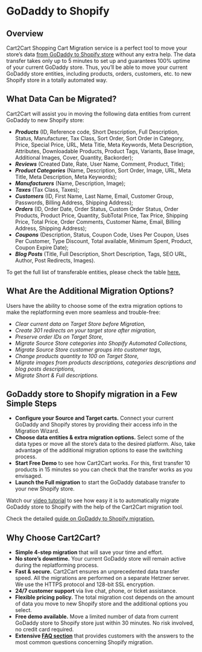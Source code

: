# GoDaddy to Shopify
## Overview
Cart2Cart Shopping Cart Migration service is a perfect tool to move your store’s data [from GoDaddy to Shopify store](https://www.shopping-cart-migration.com/shopping-cart-migration-options/godaddy-to-shopify-migration?utm_source=github.com&utm_medium=referral&utm_term=godaddy-shopify&utm_campaign=optimized-page) without any extra help. The data transfer takes only up to 5 minutes to set up and guarantees 100% uptime of your current GoDaddy store. Thus, you’ll be able to move your current GoDaddy store entities, including products, orders, customers, etc. to new Shopify store in a totally automated way.

## What Data Can be Migrated?
Cart2Cart will assist you in moving the following data entities from current GoDaddy to new Shopify store:
* **_Products_** (ID, Reference code, Short Description, Full Description, Status, Manufacturer, Tax Class, Sort Order, Sort Order in Category, Price, Special Price, URL, Meta Title, Meta Keywords, Meta Description, Attributes, Downloadable Products, Product Tags, Variants, Base Image, Additional Images, Cover, Quantity, Backorder);
* **_Reviews_** (Created Date, Rate, User Name, Comment, Product, Title);
* **_Product Categories_** (Name, Description, Sort Order, Image, URL, Meta Title, Meta Description, Meta Keywords);
* **_Manufacturers_** (Name, Description, Image);
* **_Taxes_** (Tax Class, Taxes);
* **_Customers_** (ID, First Name, Last Name, Email, Customer Group, Passwords, Billing Address, Shipping Address);
* **_Orders_** (ID, Order Date, Order Status, Custom Order Status, Order Products, Product Price, Quantity, SubTotal Price, Tax Price, Shipping Price, Total Price, Order Comments, Customer Name, Email, Billing Address, Shipping Address);
* **_Coupons_** (Description, Status, Coupon Code, Uses Per Coupon, Uses Per Customer, Type Discount, Total available, Minimum Spent, Product, Coupon Expire Date);
* **_Blog Posts_** (Title, Full Description, Short Description, Tags, SEO URL, Author, Post Redirects, Images).


To get the full list of transferable entities, please check the table [here.](https://www.shopping-cart-migration.com/shopping-cart-migration-options/godaddy-to-shopify-migration?utm_source=github.com&utm_medium=referral&utm_term=godaddy-shopify&utm_campaign=optimized-page)

## What Are the Additional Migration Options?
Users have the ability to choose some of the extra migration options to make the replatforming even more seamless and trouble-free:
* _Clear current data on Target Store before Migration,_
* _Create 301 redirects on your target store after migration,_
* _Preserve order IDs on Target Store,_
* _Migrate Source Store categories into Shopify Automated Collections,_
* _Migrate Source Store customer groups into customer tags,_
* _Change products quantity to 100 on Target Store,_
* _Migrate images from products descriptions, categories descriptions and blog posts descriptions,_
* _Migrate Short & Full descriptions._

## GoDaddy store to Shopify migration in a Few Simple Steps
* **Configure your Source and Target carts.** Connect your current GoDaddy and Shopify stores by providing their access info in the Migration Wizard.
* **Choose data entities & extra migration options.** Select some of the data types or move all the store’s data to the desired platform. Also, take advantage of the additional migration options to ease the switching process.
* **Start Free Demo** to see how Cart2Cart works. For this, first transfer 10 products in 15 minutes so you can check that the transfer works as you envisaged.
* **Launch the Full migration** to start the GoDaddy database transfer to your new Shopify store.


Watch our [video tutorial](https://www.youtube.com/watch?v=XcN8ie9y6DY&t=7s?utm_source=github.com&utm_medium=referral&utm_term=godaddy-shopify&utm_campaign=optimized-page) to see how easy it is to automatically migrate GoDaddy store to Shopify with the help of the Cart2Cart migration tool.



Check the detailed [guide on GoDaddy to Shopify migration.](https://www.shopping-cart-migration.com/migration-guides/complete-godaddy-to-shopify-migration-checklist?utm_source=github.com&utm_medium=referral&utm_term=godaddy-shopify&utm_campaign=optimized-page) 


## Why Choose Cart2Cart?
* **Simple 4-step migration** that will save your time and effort.
* **No store’s downtime.** Your current GoDaddy store will remain active during the replatforming process.
* **Fast & secure.** Cart2Cart ensures an unprecedented data transfer speed. All the migrations are performed on a separate Hetzner server. We use the HTTPS protocol and 128-bit SSL encryption.
* **24/7 customer support** via live chat, phone, or ticket assistance.
* **Flexible pricing policy.** The total migration cost depends on the amount of data you move to new Shopify store and the additional options you select.
* **Free demo available.** Move a limited number of data from current GoDaddy store to Shopify store just within 30 minutes. No risk involved, no credit card required.
* **Extensive [FAQ section](https://www.shopping-cart-migration.com/faq/22-shopify?utm_source=github.com&utm_medium=referral&utm_term=godaddy-shopify&utm_campaign=optimized-page)** that provides customers with the answers to the most common questions concerning Shopify migration.
